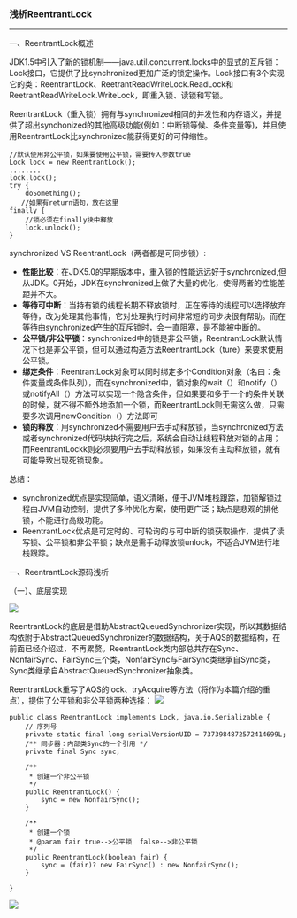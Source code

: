 ### 浅析ReentrantLock ###
***
一、ReentrantLock概述

 JDK1.5中引入了新的锁机制——java.util.concurrent.locks中的显式的互斥锁：Lock接口，它提供了比synchronized更加广泛的锁定操作。Lock接口有3个实现它的类：ReentrantLock、ReetrantReadWriteLock.ReadLock和ReetrantReadWriteLock.WriteLock，即重入锁、读锁和写锁。


ReentrantLock（重入锁）拥有与synchronized相同的并发性和内存语义，并提供了超出synchonized的其他高级功能(例如：中断锁等候、条件变量等)，并且使用ReentrantLock比synchronized能获得更好的可伸缩性。


	//默认使用非公平锁，如果要使用公平锁，需要传入参数true  
	Lock lock = new ReentrantLock();
	........  
	lock.lock();  
	try {  
	    doSomething();
	   //如果有return语句，放在这里  
	finally {  
		//锁必须在finally块中释放
	    lock.unlock();          
	}

synchronized VS ReentrantLock（两者都是可同步锁）:

- **性能比较**：在JDK5.0的早期版本中，重入锁的性能远远好于synchronized,但从JDK。0开始，JDK在synchronized上做了大量的优化，使得两者的性能差距并不大。
- **等待可中断**：当持有锁的线程长期不释放锁时，正在等待的线程可以选择放弃等待，改为处理其他事情，它对处理执行时间非常短的同步块很有帮助。而在等待由synchronized产生的互斥锁时，会一直阻塞，是不能被中断的。
- **公平锁/非公平锁**：synchronized中的锁是非公平锁，ReentrantLock默认情况下也是非公平锁，但可以通过构造方法ReentrantLock（ture）来要求使用公平锁。
- **绑定条件**：ReentrantLock对象可以同时绑定多个Condition对象（名曰：条件变量或条件队列），而在synchronized中，锁对象的wait（）和notify（）或notifyAll（）方法可以实现一个隐含条件，但如果要和多于一个的条件关联的时候，就不得不额外地添加一个锁，而ReentrantLock则无需这么做，只需要多次调用newCondition（）方法即可
- **锁的释放**：用synchronized不需要用户去手动释放锁，当synchronized方法或者synchronized代码块执行完之后，系统会自动让线程释放对锁的占用；而ReentrantLockk则必须要用户去手动释放锁，如果没有主动释放锁，就有可能导致出现死锁现象。

总结：



- synchronized优点是实现简单，语义清晰，便于JVM堆栈跟踪，加锁解锁过程由JVM自动控制，提供了多种优化方案，使用更广泛；缺点是悲观的排他锁，不能进行高级功能。
- ReentrantLock优点是可定时的、可轮询的与可中断的锁获取操作，提供了读写锁、公平锁和非公平锁；缺点是需手动释放锁unlock，不适合JVM进行堆栈跟踪。




一、ReentrantLock源码浅析

（一）、底层实现

![](http://images2015.cnblogs.com/blog/616953/201604/616953-20160412160216863-51025450.png)

ReentrantLock的底层是借助AbstractQueuedSynchronizer实现，所以其数据结构依附于AbstractQueuedSynchronizer的数据结构，关于AQS的数据结构，在前面已经介绍过，不再累赘。ReentrantLock类内部总共存在Sync、NonfairSync、FairSync三个类，NonfairSync与FairSync类继承自Sync类，Sync类继承自AbstractQueuedSynchronizer抽象类。


ReentrantLock重写了AQS的lock、tryAcquire等方法（将作为本篇介绍的重点），提供了公平锁和非公平锁两种选择：
![](https://i.imgur.com/2lLPzuI.png)


	public class ReentrantLock implements Lock, java.io.Serializable {
	    // 序列号
	    private static final long serialVersionUID = 7373984872572414699L;    
		/** 同步器：内部类Sync的一个引用 */
	    private final Sync sync;
	
	    /**
	     * 创建一个非公平锁
	     */
	    public ReentrantLock() {
	        sync = new NonfairSync();
	    }
	
	    /**
	     * 创建一个锁
	     * @param fair true-->公平锁  false-->非公平锁
	     */
	    public ReentrantLock(boolean fair) {
	        sync = (fair)? new FairSync() : new NonfairSync();
	    }
	
	}














![](http://img.blog.csdn.net/20141025105532015?watermark/2/text/aHR0cDovL2Jsb2cuY3Nkbi5uZXQveWFubGlud2FuZw==/font/5a6L5L2T/fontsize/400/fill/I0JBQkFCMA==/dissolve/70/gravity/SouthEast)






















































































